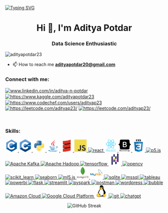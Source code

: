 [![Typing SVG](https://readme-typing-svg.demolab.com/?lines=Hey+Folks;I'm+Aditya+Potdar)](https://git.io/typing-svg)
<h1 align="center">Hi 👋, I'm Aditya Potdar</h1>
<h3 align="center">Data Science Enthusiastic</h3>

<p align="left"> <img src="https://komarev.com/ghpvc/?username=adityapotdar23&label=Profile%20views&color=0e75b6&style=flat" alt="adityapotdar23" /> </p>

- 📫 How to reach me **adityapotdar20@gmail.com**

<h3 align="left">Connect with me:</h3>
<p align="left"> 
<p>
<a href="www.linkedin.com/in/aditya-n-potdar" target="blank">
<img align="center" src="https://raw.githubusercontent.com/rahuldkjain/github-profile-readme-generator/master/src/images/icons/Social/linked-in-alt.svg" alt="www.linkedin.com/in/aditya-n-potdar" height="30" width="40" /></a>
<a href="https://kaggle.com/https://www.kaggle.com/adityapotdar23" target="blank"><img align="center" src="https://raw.githubusercontent.com/rahuldkjain/github-profile-readme-generator/master/src/images/icons/Social/kaggle.svg" alt="https://www.kaggle.com/adityapotdar23" height="30" width="40" /></a>
<a href="https://www.codechef.com/users/https://www.codechef.com/users/adityap23" target="blank"><img align="center" src="https://cdn.jsdelivr.net/npm/simple-icons@3.1.0/icons/codechef.svg" alt="https://www.codechef.com/users/adityap23" height="30" width="40" /></a>
<a href="https://www.leetcode.com/https://leetcode.com/adityap23/" target="blank"><img align="center" src="https://raw.githubusercontent.com/rahuldkjain/github-profile-readme-generator/master/src/images/icons/Social/leet-code.svg" alt="https://leetcode.com/adityap23/" height="30" width="40" /></a>
<a href="https://www.hackerrank.com/adityapotdar20?hr_r=1" target="blank"><img align="center" src="https://upload.wikimedia.org/wikipedia/commons/thumb/4/40/HackerRank_Icon-1000px.png/800px-HackerRank_Icon-1000px.png" alt="https://leetcode.com/adityap23/" height="30" width="30" /></a>
</p>
<br> 

<h3 align="left">Skills:</h3>
<p>
    <a href="https://www.cprogramming.com/" target="_blank" rel="noreferrer"> <img src="https://raw.githubusercontent.com/devicons/devicon/master/icons/c/c-original.svg" alt="c" width="40" height="40"/> </a> 
    <a href="https://www.w3schools.com/cpp/" target="_blank" rel="noreferrer"> <img src="https://raw.githubusercontent.com/devicons/devicon/master/icons/cplusplus/cplusplus-original.svg" alt="cplusplus" width="40" height="40"/> </a> 
    <a href="https://www.python.org" target="_blank" rel="noreferrer"> <img src="https://raw.githubusercontent.com/devicons/devicon/master/icons/python/python-original.svg" alt="python" width="40" height="40"/> </a> 
    <a href="https://www.java.com" target="_blank" rel="noreferrer"> <img src="https://raw.githubusercontent.com/devicons/devicon/master/icons/java/java-original.svg" alt="java" width="40" height="40"/> </a> 
    <a href="https://www.scala-lang.org" target="_blank" rel="noreferrer"> <img src="https://raw.githubusercontent.com/devicons/devicon/master/icons/scala/scala-original.svg" alt="scala" width="40" height="40"/> </a> 
    <a href="https://developer.mozilla.org/en-US/docs/Web/JavaScript" target="_blank" rel="noreferrer">  <img src="https://raw.githubusercontent.com/devicons/devicon/master/icons/javascript/javascript-original.svg" alt="javascript" width="40" height="40"/> </a> 
        <a href="https://www.w3schools.com/html/" target="_blank" rel="noreferrer"> <img src="https://cdn.iconscout.com/icon/free/png-256/html-59-225995.png?f=avif&w=128" alt="react" width="40" height="40"/> </a>
    <a href="https://reactjs.org/" target="_blank" rel="noreferrer"> <img src="https://raw.githubusercontent.com/devicons/devicon/master/icons/react/react-original-wordmark.svg" alt="react" width="40" height="40"/> </a>
    <a href="https://getbootstrap.com" target="_blank" rel="noreferrer"> <img src="https://raw.githubusercontent.com/devicons/devicon/master/icons/bootstrap/bootstrap-plain-wordmark.svg" alt="bootstrap" width="40" height="40"/>
    <a href="https://www.w3schools.com/css/" target="_blank" rel="noreferrer"> <img src="https://raw.githubusercontent.com/devicons/devicon/master/icons/css3/css3-original-wordmark.svg" alt="css3" width="40" height="40"/> </a> 
    <a href="https://p5js.org/" target="_blank" rel="noreferrer"> <img src="https://p5js.org/assets/img/p5js.svg" alt="p5.js" width="40" height="40"/> </a>  
    <a href="https://kafka.apache.org/" target="_blank" rel="noreferrer"> <img src="https://www.vectorlogo.zone/logos/apache_kafka/apache_kafka-icon.svg" alt="Apache Kafka" width="40" height="40"/> </a>
    <a href="https://hadoop.apache.org/" target="_blank" rel="noreferrer"> <img src="https://www.vectorlogo.zone/logos/apache_hadoop/apache_hadoop-icon.svg" alt="Apache Hadoop" width="40" height="40"/> </a>
    <a href="https://www.tensorflow.org" target="_blank" rel="noreferrer"> <img src="https://www.vectorlogo.zone/logos/tensorflow/tensorflow-icon.svg" alt="tensorflow" width="40" height="40"/> </a> 
    <a href="https://pandas.pydata.org/" target="_blank" rel="noreferrer"> <img src="https://raw.githubusercontent.com/devicons/devicon/2ae2a900d2f041da66e950e4d48052658d850630/icons/pandas/pandas-original.svg" alt="pandas" width="40" height="40"/> </a> 
    <a href="https://opencv.org/" target="_blank" rel="noreferrer"> <img src="https://www.vectorlogo.zone/logos/opencv/opencv-icon.svg" alt="opencv" width="40" height="40"/> </a> 
    <a href="https://scikit-learn.org/" target="_blank" rel="noreferrer"> <img src="https://upload.wikimedia.org/wikipedia/commons/0/05/Scikit_learn_logo_small.svg" alt="scikit_learn" width="40" height="40"/> </a> 
    <a href="https://seaborn.pydata.org/" target="_blank" rel="noreferrer"> <img src="https://seaborn.pydata.org/_images/logo-mark-lightbg.svg" alt="seaborn" width="40" height="40"/> </a> 
    <a href="https://ml5js.org/" target="_blank" rel="noreferrer"> <img src="https://user-images.githubusercontent.com/10605821/41332516-2ee26714-6eac-11e8-83e4-a40b8761e764.png" alt="ml5.js" width="100" height="40"/> </a> 
    <a href="https://www.mongodb.com/" target="_blank" rel="noreferrer"> <img src="https://raw.githubusercontent.com/devicons/devicon/master/icons/mongodb/mongodb-original-wordmark.svg" alt="mongodb" width="40" height="40"/> </a> <a href="https://www.microsoft.com/en-us/sql-server" target="_blank" rel="noreferrer"></a>
    <a href="https://www.mysql.com/" target="_blank" rel="noreferrer"> <img src="https://raw.githubusercontent.com/devicons/devicon/master/icons/mysql/mysql-original-wordmark.svg" alt="mysql" width="40" height="40"/> </a> 
    <a href="https://www.sqlite.org/" target="_blank" rel="noreferrer"> <img src="https://www.vectorlogo.zone/logos/sqlite/sqlite-icon.svg" alt="sqlite" width="40" height="40"/> </a> 
    <a href="https://www.microsoft.com/en-us/sql-server" target="_blank" rel="noreferrer"> <img src="https://www.svgrepo.com/show/303229/microsoft-sql-server-logo.svg" alt="mssql" width="40" height="40"/> </a> 
    <a href="https://www.tableau.com/" target="_blank" rel="noreferrer"> <img src="https://cdn.iconscout.com/icon/free/png-256/tableau-5376637-4489897.png?f=avif&w=128" alt="tableau" width="40" height="40"/> </a> 
    <a href="https://powerbi.microsoft.com/" target="_blank" rel="noreferrer"> <img src="https://cdn.iconscout.com/icon/free/png-512/power-bi-3244521-2701891.png?f=avif&w=256" alt="powerbi" width="40" height="40"/> </a> 
    <a href="https://flask.palletsprojects.com/" target="_blank" rel="noreferrer"> <img src="https://www.vectorlogo.zone/logos/pocoo_flask/pocoo_flask-icon.svg" alt="flask" width="40" height="40"/> </a> 
    <a href="https://streamlit.io/" target="_blank" rel="noreferrer"> <img src="https://yt3.googleusercontent.com/ytc/AL5GRJVms8xNl0jy68ag-I2eITXSEUY-UsRC0YSflF3d-w=s900-c-k-c0x00ffffff-no-rj" alt="streamlit" width="40" height="40"/> </a> 
    <a href="https://spark.apache.org/docs/latest/api/python/#" target="_blank" rel="noreferrer"> <img src="https://cdn.icon-icons.com/icons2/2699/PNG/512/apache_spark_logo_icon_170561.png" alt="pyspark" width="40" height="40"/> </a> 
    <a href="https://postman.com" target="_blank" rel="noreferrer"> <img src="https://www.vectorlogo.zone/logos/getpostman/getpostman-icon.svg" alt="postman" width="40" height="40"/> </a> 
    <a href="https://wordpress.com/" target="_blank" rel="noreferrer"> <img src="https://cdn-icons-png.flaticon.com/128/174/174881.png" alt="wordpress" width="40" height="40"/> </a> 
    <a href="https://bubble.io/" target="_blank" rel="noreferrer"> <img src="https://avatars.githubusercontent.com/u/12685541?s=280&v=4" alt="bubble" width="40" height="40"/> </a> 
    <a href="https://aws.amazon.com/" target="_blank" rel="noreferrer"> <img src="https://img.icons8.com/?size=512&id=33039&format=png" alt="Amazon Cloud" width="40" height="40"/> </a> 
    <a href="https://cloud.google.com/" target="_blank" rel="noreferrer"> <img src="https://img.icons8.com/?size=512&id=WHRLQdbEXQ16&format=png" alt="Google Cloud Platform" width="40" height="40"/> </a> 
    <a href="https://www.linux.org/" target="_blank" rel="noreferrer"> <img src="https://raw.githubusercontent.com/devicons/devicon/master/icons/linux/linux-original.svg" alt="linux" width="40" height="40"/> </a> 
    <a href="https://git-scm.com/" target="_blank" rel="noreferrer"> <img src="https://www.vectorlogo.zone/logos/git-scm/git-scm-icon.svg" alt="git" width="40" height="40"/> </a> 
    <a href="https://openai.com/blog/chatgpt" target="_blank" rel="noreferrer"> <img src="https://upload.wikimedia.org/wikipedia/commons/thumb/0/04/ChatGPT_logo.svg/180px-ChatGPT_logo.svg.png" alt="chatgpt" width="40" height="40"/> </a>
</p>
     
</p>
<p align="left"> 
</p> 

<div style="text-align: center;">
    <img src="https://github-readme-streak-stats.herokuapp.com/?user=adityapotdar23" alt="GitHub Streak" />
</div>
